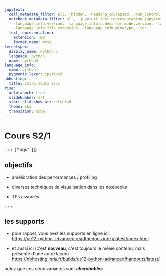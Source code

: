 ```yaml
---
jupytext:
  cell_metadata_filter: all, -hidden, -heading_collapsed, -run_control, -trusted
  notebook_metadata_filter: all, -jupytext.text_representation.jupytext_version, -jupytext.text_representation.format_version,
    -language_info.version, -language_info.codemirror_mode.version, -language_info.codemirror_mode,
    -language_info.file_extension, -language_info.mimetype, -toc
  text_representation:
    extension: .md
    format_name: myst
kernelspec:
  display_name: Python 3
  language: python
  name: python3
language_info:
  name: python
  pygments_lexer: ipython3
nbhosting: 
  title: intro cours S2/1
rise:
  autolaunch: true
  slideNumber: c/t
  start_slideshow_at: selected
  theme: sky
  transition: cube
---
```


# Cours S2/1

+++ {"tags": []}

## objectifs

* amélioration des performances / profiling

* diverses techniques de visualisation dans les notebooks

* TPs associés

+++

## les supports

* pour rappel, vous avez les supports en ligne ici  
  https://ue12-python-advanced.readthedocs.io/en/latest/index.html

* et aussi ici (c'est **nouveau**, c'est toujours le même contenu, mais présenté d'une autre façon)  
  https://nbhosting.inria.fr/builds/ue12-python-advanced/handouts/latest/
  
notez que ces deux variantes sont ***cherchables***
